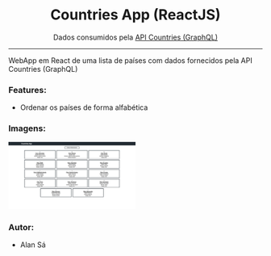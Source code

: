 <h1 align="center"> Countries App (ReactJS) </h1>

<p align="center"> Dados consumidos pela <a href="hhttps://countries.trevorblades.com/">API Countries (GraphQL)</a></p>

<hr/>

<p> WebApp em React de uma lista de países com dados fornecidos pela API Countries (GraphQL) </p>

<h3> Features: </h3>

<ul>
  <li>Ordenar os países de forma alfabética</li>
</ul>

<h3>Imagens:</h3>

<img src="/docs/screen.png" width="50%"></img>

<h3>Autor:</h3>
<ul>
  <li>Alan Sá</li>
</ul>
